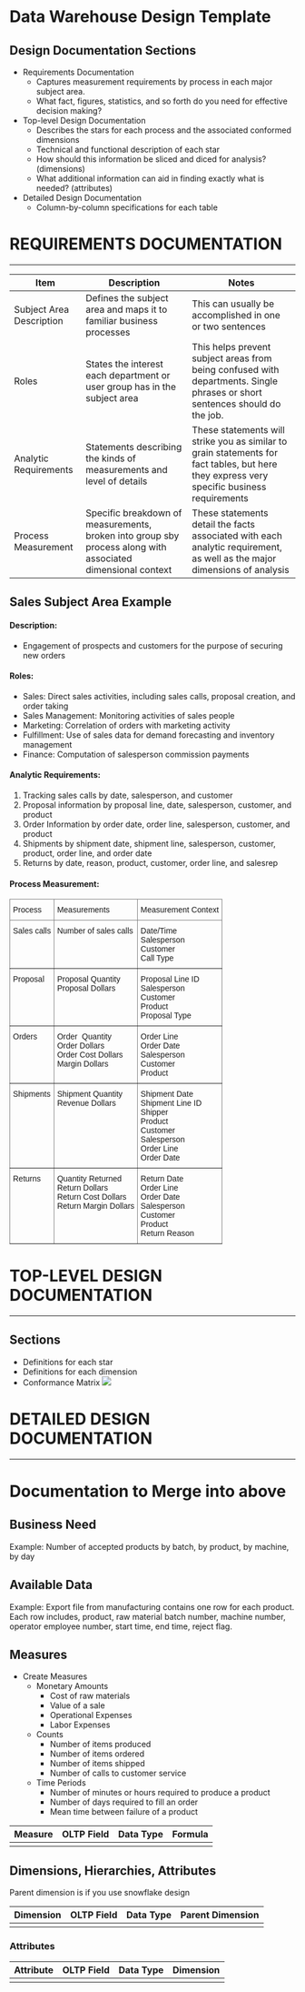 # Data Warehouse Design Template

## Design Documentation Sections
+ Requirements Documentation
  + Captures measurement requirements by process in each major subject area.
  + What fact, figures, statistics, and so forth do you need for effective decision making?
+ Top-level Design Documentation
  + Describes the stars for each process and the associated conformed dimensions
  + Technical and functional description of each star
  + How should this information be sliced and diced for analysis? (dimensions)
  + What additional information can aid in finding exactly what is needed? (attributes)
+ Detailed Design Documentation
  + Column-by-column specifications for each table





# REQUIREMENTS DOCUMENTATION
---
|Item|Description|Notes|
|-|-|-|
|Subject Area Description|Defines the subject area and maps it to familiar business processes|This can usually be accomplished in one or two sentences|
|Roles|States the interest each department or user group has in the subject area|This helps prevent subject areas from being confused with departments. Single phrases or short sentences should do the job.|
|Analytic Requirements|Statements describing the kinds of measurements and level of details|These statements will strike you as similar to grain statements for fact tables, but here they express very specific business requirements|
|Process Measurement|Specific breakdown of measurements, broken into group sby process along with associated dimensional context|These statements detail the facts associated with each analytic requirement, as well as the major dimensions of analysis|

## Sales Subject Area Example
#### Description:
+ Engagement of prospects and customers for the purpose of securing new orders

#### Roles:
+ Sales: Direct sales activities, including sales calls, proposal creation, and order taking
+ Sales Management: Monitoring activities of sales people
+ Marketing: Correlation of orders with marketing activity
+ Fulfillment: Use of sales data for demand forecasting and inventory management
+ Finance: Computation of salesperson commission payments

#### Analytic Requirements:
1. Tracking sales calls by date, salesperson, and customer
2. Proposal information by proposal line, date, salesperson, customer, and product
3. Order Information by order date, order line, salesperson, customer, and product
4. Shipments by shipment date, shipment line, salesperson, customer, product, order line, and order date
5. Returns by date, reason, product, customer, order line, and salesrep


#### Process Measurement:
<style type="text/css">
.tg  {border-collapse:collapse;border-spacing:0;}
.tg td{border-color:black;border-style:solid;border-width:1px;font-family:Arial, sans-serif;font-size:14px;
  overflow:hidden;padding:10px 5px;word-break:normal;}
.tg th{border-color:black;border-style:solid;border-width:1px;font-family:Arial, sans-serif;font-size:14px;
  font-weight:normal;overflow:hidden;padding:10px 5px;word-break:normal;}
.tg .tg-0pky{border-color:inherit;text-align:left;vertical-align:top}
</style>
<table class="tg">
<thead>
  <tr>
    <th class="tg-0pky">Process</th>
    <th class="tg-0pky">Measurements</th>
    <th class="tg-0pky">Measurement Context</th>
  </tr>
</thead>
<tbody>
  <tr>
    <td class="tg-0pky">Sales calls</td>
    <td class="tg-0pky">Number of sales calls</td>
    <td class="tg-0pky">Date/Time<br>Salesperson<br>Customer<br>Call Type</td>
  </tr>
  <tr>
    <td class="tg-0pky">Proposal</td>
    <td class="tg-0pky">Proposal Quantity<br>Proposal Dollars</td>
    <td class="tg-0pky">Proposal Line ID<br>Salesperson<br>Customer<br>Product<br>Proposal Type</td>
  </tr>
  <tr>
    <td class="tg-0pky">Orders</td>
    <td class="tg-0pky">Order&nbsp;&nbsp;Quantity<br>Order Dollars<br>Order Cost Dollars<br>Margin Dollars</td>
    <td class="tg-0pky">Order Line<br>Order Date<br>Salesperson<br>Customer<br>Product</td>
  </tr>
  <tr>
    <td class="tg-0pky">Shipments</td>
    <td class="tg-0pky">Shipment Quantity<br>Revenue Dollars</td>
    <td class="tg-0pky">Shipment Date<br>Shipment Line ID<br>Shipper<br>Product<br>Customer<br>Salesperson<br>Order Line<br>Order Date</td>
  </tr>
  <tr>
    <td class="tg-0pky">Returns</td>
    <td class="tg-0pky">Quantity Returned<br>Return Dollars<br>Return Cost Dollars<br>Return Margin Dollars</td>
    <td class="tg-0pky">Return Date<br>Order Line<br>Order Date<br>Salesperson<br>Customer<br>Product<br>Return Reason</td>
  </tr>
</tbody>
</table>



# TOP-LEVEL DESIGN DOCUMENTATION
---
## Sections
+ Definitions for each star
+ Definitions for each dimension
+ Conformance Matrix
![](image/template/1630410321271.png)

# DETAILED DESIGN DOCUMENTATION
---






# Documentation to Merge into above


## Business Need
Example: Number of accepted products by batch, by product, by machine, by day

## Available Data
Example: Export file from manufacturing contains one row for each product. Each row includes, product, raw material 
batch number, machine number, operator employee number, start time, end time, reject flag.
## Measures
+ Create Measures
  + Monetary Amounts
    + Cost of raw materials
    + Value of a sale
    + Operational Expenses
    + Labor Expenses
  + Counts
    + Number of items produced
    + Number of items ordered
    + Number of items shipped
    + Number of calls to customer service
  + Time Periods
    + Number of minutes or hours required to produce a product
    + Number of days required to fill an order
    + Mean time between failure of a product

| Measure | OLTP Field | Data Type | Formula |
| ------- | ---------- | --------- | ------- |
|         |            |           |         |

## Dimensions, Hierarchies, Attributes
Parent dimension is if you use snowflake design

| Dimension | OLTP Field | Data Type | Parent Dimension |
| --------- | ---------- | --------- | ---------------- |
|           |            |           |                  |

### Attributes
| Attribute | OLTP Field | Data Type | Dimension |
| --------- | ---------- | --------- | --------- |
|           |            |           |           |


